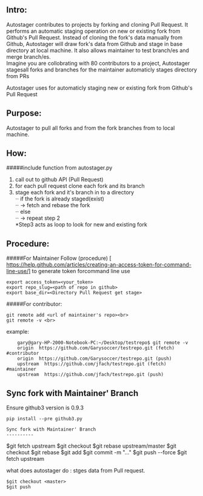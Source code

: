 Intro: 
--------

Autostager contributes to projects by forking and cloning Pull Request. It performs an automatic staging operation on new or existing fork from Github's Pull Request. Instead of cloning the fork's data manually from Github, Autostager will draw fork's data from Github and stage in base directory at local machine. It also allows maintainer to test branch/es and  merge branch/es.  
Imagine you are collobrating with 80 contributors to a project, Autostager stagesall forks and branches for the maintainer automaticly stages directory from PRs

Autostager uses for automaticly staging new or existing fork from Github's Pull Request<br>

Purpose:
--------

Autostager to pull all forks and from the fork branches from <repo> to local machine.<br>

How:<br>
--------
#####include function from autostager.py
1. call out to github APl (Pull Request)<br>
2. for each pull request clone each fork and its branch <br>
3. stage each fork and it's branch in to a directory<br>
⋅⋅ if the fork is already staged(exist) <br>
⋅⋅ -> fetch and rebase the fork <br>
⋅⋅ else<br>
⋅⋅ -> repeat step 2<br>
*Step3 acts as loop to look for new and existing fork<br> 

Procedure:<br>
---------
#####For Maintainer
Follow (procedure) [ https://help.github.com/articles/creating-an-access-token-for-command-line-use/] to generate token forcommand line use
```
export access_token=<your_token>
export repo_slug=<path of repo in github>
export base_dir=<Directory Pull Request get stage>
```
#####For contributor:
```	
git remote add <url of maintainer's repo><br>
git remote -v <br>
``` 	

example:
```
	gary@gary-HP-2000-Notebook-PC:~/Desktop/testrepo$ git remote -v 
	origin	https://github.com/Garysoccer/testrepo.git (fetch) #contributor
	origin	https://github.com/Garysoccer/testrepo.git (push)
	upstream  https://github.com/jfach/testrepo.git (fetch) #maintainer	
	upstream  https://github.com/jfach/testrepo.git (push)

```
Sync fork with Maintainer' Branch 
----------
Ensure github3 version is 0.9.3
```
pip install --pre github3.py

Sync fork with Maintainer' Branch 
----------
```
$git fetch upstream
$git checkout <master>
$git rebase upstream/master
$git checkout <branch>
$git rebase <master>
$git add <file>
$git commit -m "..."
$git push --force
$git fetch upstream


what does autostager do : stges data from Pull request.
```
$git checkout <master>
$git push




